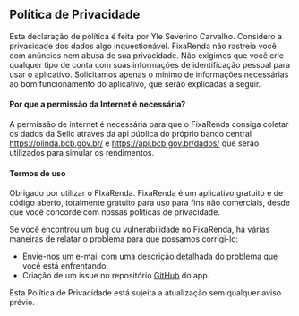 ## Política de Privacidade
Esta declaração de política é feita por Yle Severino Carvalho. Considero a privacidade dos dados algo inquestionável.
FixaRenda não rastreia você com anúncios nem abusa de sua privacidade.
Não exigimos que você crie qualquer tipo de conta com suas informações de identificação pessoal para usar o aplicativo.
Solicitamos apenas o mínimo de informações necessárias ao bom funcionamento do aplicativo, que serão explicadas a seguir.


#### Por que a permissão da Internet é necessária?
A permissão de internet é necessária para que o FixaRenda consiga coletar os dados da Selic através da api pública do próprio banco central https://olinda.bcb.gov.br/ e https://api.bcb.gov.br/dados/ que serão utilizados para simular os rendimentos.

#### Termos de uso

Obrigado por utilizar o FIxaRenda. FixaRenda é um aplicativo gratuito e de código aberto, totalmente gratuito para uso para fins não comerciais, desde que você concorde com nossas políticas de privacidade.

Se você encontrou um bug ou vulnerabilidade no FixaRenda, há várias maneiras de relatar o problema para que possamos corrigi-lo:

- Envie-nos um e-mail com uma descrição detalhada do problema que você está enfrentando.
- Criação de um issue no repositório [GitHub](https://github.com/yleseverino/fixa-renda) do app.

Esta Política de Privacidade está sujeita a atualização sem qualquer aviso prévio.
